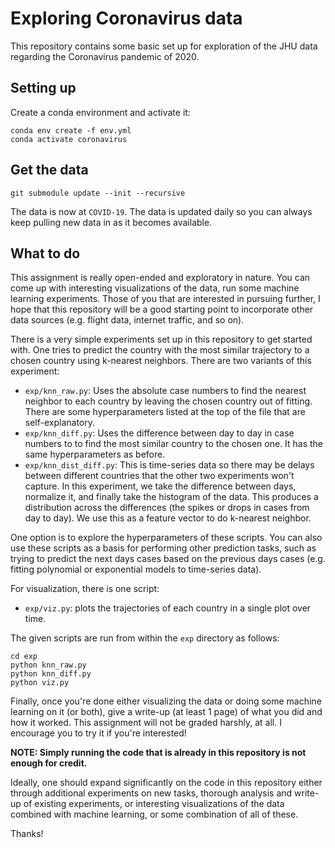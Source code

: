 # Exploring Coronavirus data 

This repository contains some basic set up for exploration of the JHU data regarding
the Coronavirus pandemic of 2020.

## Setting up

Create a conda environment and activate it:

```
conda env create -f env.yml
conda activate coronavirus
```

## Get the data

```
git submodule update --init --recursive
```

The data is now at `COVID-19`. The data is updated daily so you can always keep pulling
new data in as it becomes available.

## What to do

This assignment is really open-ended and exploratory in nature. You can come up with
interesting visualizations of the data, run some machine learning experiments. Those
of you that are interested in pursuing further, I hope that this repository will be
a good starting point to incorporate other data sources (e.g. flight data, internet
traffic, and so on).

There is a very simple experiments set up in this repository to get started with.
One tries to predict the country with the most similar trajectory to a chosen country
using k-nearest neighbors. There are two variants of this experiment:

- `exp/knn_raw.py`: Uses the absolute case numbers to find the nearest neighbor 
  to each country by leaving the chosen country out of fitting. There are some 
  hyperparameters listed at the top of the file that are self-explanatory.
- `exp/knn_diff.py`: Uses the difference between day to day in case numbers to
  to find the most similar country to the chosen one. It has the same hyperparameters
  as before.
- `exp/knn_dist_diff.py`: This is time-series data so there may be delays between
  different countries that the other two experiments won't capture. In this 
  experiment, we take the difference between days, normalize it, and finally take
  the histogram of the data. This produces a distribution across the differences (the spikes or drops in cases from day to day). We use this as a feature vector
  to do k-nearest neighbor.

One option is to explore the hyperparameters of these scripts. You can also use these
scripts as a basis for performing other prediction tasks, such as trying to predict the
next days cases based on the previous days cases (e.g. fitting polynomial or exponential
models to time-series data).

For visualization, there is one script:

- `exp/viz.py`: plots the trajectories of each country in a single
  plot over time.

The given scripts are run from within the `exp` directory as follows:

```
cd exp
python knn_raw.py
python knn_diff.py
python viz.py
```

Finally, once you're done either visualizing the data or doing some machine learning on it
(or both), give a write-up (at least 1 page) of what you did and how it worked. This assignment will
not be graded harshly, at all. I encourage you to try it if you're interested!

**NOTE: Simply running the code that is already in this repository is not enough for credit.**

Ideally, one should expand significantly on the code in this repository either through
additional experiments on new tasks, thorough analysis and write-up of existing experiments,
or interesting visualizations of the data combined with machine learning, or some 
combination of all of these.

Thanks!
